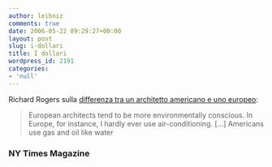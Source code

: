 ```yaml
---
author: leibniz
comments: true
date: 2006-05-22 09:29:27+00:00
layout: post
slug: i-dollari
title: I dollari
wordpress_id: 2191
categories:
- 'null'
---
```


Richard Rogers sulla [differenza tra un architetto americano e uno europeo](http://www.nytimes.com/2006/05/21/magazine/21wwln_q4.html?_r=1&oref=slogin):


> European architects tend to be more environmentally conscious. In Europe, for instance, I hardly ever use air-conditioning. [...] Americans use gas and oil like water




### NY Times Magazine
